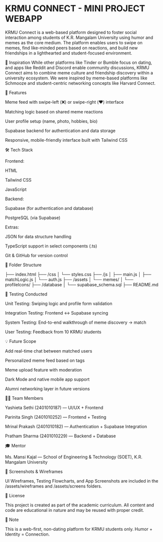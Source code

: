 # KRMU CONNECT - MINI PROJECT WEBAPP
KRMU Connect is a web-based platform designed to foster social interaction among students of K.R. Mangalam University using humor and memes as the core medium. The platform enables users to swipe on memes, find like-minded peers based on reactions, and build new friendships in a lighthearted and student-focused environment.

🧠 Inspiration
While other platforms like Tinder or Bumble focus on dating, and apps like Reddit and Discord enable community discussions, KRMU Connect aims to combine meme culture and friendship discovery within a university ecosystem. We were inspired by meme-based platforms like Schmooze and student-centric networking concepts like Harvard Connect.

🚀 Features

Meme feed with swipe-left (❌) or swipe-right (❤️) interface

Matching logic based on shared meme reactions

User profile setup (name, photo, hobbies, bio)

Supabase backend for authentication and data storage

Responsive, mobile-friendly interface built with Tailwind CSS

🛠️ Tech Stack

Frontend:

HTML

Tailwind CSS

JavaScript

Backend:

Supabase (for authentication and database)

PostgreSQL (via Supabase)

Extras:

JSON for data structure handling

TypeScript support in select components (.ts)

Git & GitHub for version control

📁 Folder Structure

├── index.html
├── /css
│ └── styles.css
├── /js
│ ├── main.js
│ ├── matchLogic.js
│ └── auth.js
├── /assets
│ └── memes/
│ └── profileIcons/
├── /database
│ └── supabase_schema.sql
├── README.md

🧪 Testing Conducted

Unit Testing: Swiping logic and profile form validation

Integration Testing: Frontend ↔ Supabase syncing

System Testing: End-to-end walkthrough of meme discovery → match

User Testing: Feedback from 10 KRMU students

💡 Future Scope

Add real-time chat between matched users

Personalized meme feed based on tags

Meme upload feature with moderation

Dark Mode and native mobile app support

Alumni networking layer in future versions

👨‍💻 Team Members

Yashieta Sethi (2401010187) — UI/UX + Frontend

Parinita Singh (2401010252) — Frontend + Testing

Mrinal Prakash (2401010182) — Authentication + Supabase Integration 

Pratham Sharma (2401010229) — Backend + Database

🎓 Mentor

Ms. Mansi Kajal — School of Engineering & Technology (SOET), K.R. Mangalam University

📸 Screenshots & Wireframes

UI Wireframes, Testing Flowcharts, and App Screenshots are included in the /assets/wireframes and /assets/screens folders.

📃 License

This project is created as part of the academic curriculum. All content and code are educational in nature and may be reused with proper credit.

📌 Note

This is a web-first, non-dating platform for KRMU students only. Humor + Identity = Connection.




